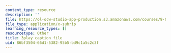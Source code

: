```yaml
---
content_type: resource
description: ''
file: https://ol-ocw-studio-app-production.s3.amazonaws.com/courses/9-00sc-introduction-to-psychology-fall-2011/86bf350466d1538295b5bd9c1a5c2c3f_lanmHS0JwYI.vtt
file_type: application/x-subrip
learning_resource_types: []
resourcetype: Other
title: 3play caption file
uid: 86bf3504-66d1-5382-95b5-bd9c1a5c2c3f
---
```

